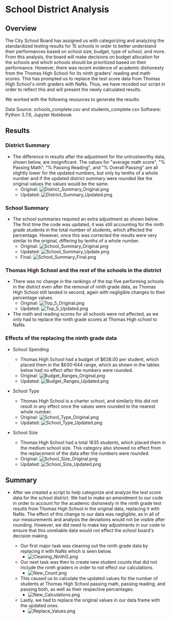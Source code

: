 # School District Analysis

## Overview
The City School Board has assigned us with categorizing and analyzing the standardized testing results for 15 schools in order to better understand their performances based on school size, budget, type of school, and more. From this analysis, the board will make decisions on budget allocation for the schools and which schools should be prioritized based on their performance. However, there was recent evidence of academic dishonesty from the Thomas High School for its ninth graders' reading and math scores. This has prompted us to replace the test score data from Thomas High School's ninth graders with NaNs. Thus, we have recoded our script in order to reflect this and will present the newly calculated results.

We worked with the following resources to generate the results:

Data Source: schools_complete.csv and students_complete.csv
Software: Python 3.7.6, Jupyter Notebook 

## Results

### District Summary
- The difference in results after the adjustment for the untrustworthy data, shown below, are insignificant. The values for "average math score", "% Passing Math", "% Passing Reading", and "% Overall Passing" are all slightly lower for the updated numbers, but only by tenths of a whole number and if the updated district summary were rounded like the original values the values would be the same. 
  - Original: ![District_Summary_Original.png](Pictures/District_Summary_Original.png)
  - Updated: ![District_Summary_Updated.png](Pictures/District_Summary_Updated.png)

### School Summary
- The school summaries required an extra adjustment as shown below. The first time the code was updated, it was still accounting for the ninth grade students in the total number of students, which affected the percentage. However, once this was corrected the results were very similar to the original, differing by tenths of a whole number.
  - Original: ![School_Summary_Original.png](Pictures/School_Summary_Original.png)
  - Updated: ![School_Summary_Update.png](Pictures/School_Summary_Updated.png)
  - Final: ![School_Summary_Final.png](Pictures/School_Summary_Final.png)

### Thomas High School and the rest of the schools in the district
- There was no change in the rankings of the top five performing schools in the district even after the removal of ninth grade data, as Thomas High School still landed in second, again with negligible changes to their percentage values.
  - Original: ![Top_5_Original.png](Pictures/Top_5_Original.png)
  - Updated: ![Top_5_Updated.png](Pictures/Top_5_Updated.png)
- The math and reading scores for all schools were not affected, as we only had to replace the ninth grade scores at Thomas High school to NaNs.

### Effects of the replacing the ninth grade data
- School Spending
  - Thomas High School had a budget of $638.00 per student, which placed them in the $630-644 range, which as shown in the tables below had no effect after the numbers were rounded.
  - Original: ![Budget_Ranges_Original.png](Pictures/Budget_Ranges_Original.png)
  - Updated: ![Budget_Ranges_Updated.png](Pictures/Budget_Ranges_Updated.png)
  
- School Type
  -  Thomas High School is a charter school, and similarly this did not result in any effect once the values were rounded to the nearest whole number.
  - Original: ![School_Type_Original.png](Pictures/School_Type_Original.png)
  - Updated: ![School_Type_Updated.png](Pictures/School_Type_Updated.png)
  
- School Size
  - Thomas High School had a total 1635 students, which placed them in the medium school size. This category also showed no effect from the replacement of the data after the numbers were rounded.
  - Original: ![School_Size_Original.png](Pictures/School_Size_Original.png)
  - Updated: ![School_Size_Updated.png](Pictures/School_Size_Updated.png)
  
  
## Summary
- After we created a script to help categorize and analyze the test score data for the school district. We had to make an amendment to our code in order to account for the academic dishonesty in the ninth grade test results from Thomas High School in the original data, replacing it with NaNs. The effect of this change to our data was negligible, as in all of our measurements and analysis the deviations would not be visible after rounding. However, we did need to make key adjustments in our code to ensure that this unreliable data would not effect the school board's decision making. 
  
  - Our first major task was cleaning out the ninth grade data by replacing it with NaNs which is seen below.
    - ![Cleaning_NinthG.png](Pictures/Cleaning_NinthG.png)
  - Our next task was then to create new student counts that did not include the ninth graders in order to not effect our calculations.
    - ![New_Count.png](Pictures/New_Count.png)
  - This caused us to calculate the updated values for the number of students at Thomas High School passing math, passing reading, and passing both, as well as their respective percentages.
    - ![New_Calculations.png](Pictures/New_Calculations.png)
  - Lastly, we had to replace the original values in our data frame with the updated ones.
    - ![Replace_Values.png](Pictures/Replace_Values.png)
